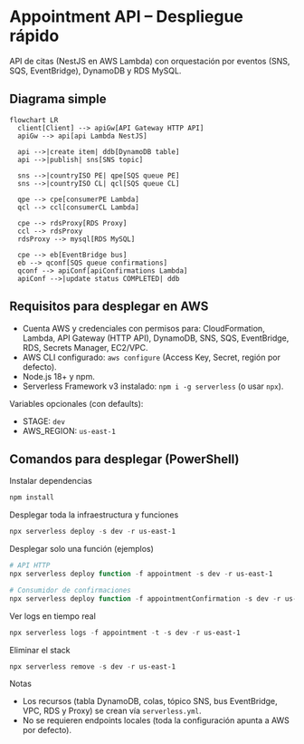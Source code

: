 # Appointment API – Despliegue rápido

API de citas (NestJS en AWS Lambda) con orquestación por eventos (SNS, SQS, EventBridge), DynamoDB y RDS MySQL.

## Diagrama simple

```mermaid
flowchart LR
  client[Client] --> apiGw[API Gateway HTTP API]
  apiGw --> api[api Lambda NestJS]

  api -->|create item| ddb[DynamoDB table]
  api -->|publish| sns[SNS topic]

  sns -->|countryISO PE| qpe[SQS queue PE]
  sns -->|countryISO CL| qcl[SQS queue CL]

  qpe --> cpe[consumerPE Lambda]
  qcl --> ccl[consumerCL Lambda]

  cpe --> rdsProxy[RDS Proxy]
  ccl --> rdsProxy
  rdsProxy --> mysql[RDS MySQL]

  cpe --> eb[EventBridge bus]
  eb --> qconf[SQS queue confirmations]
  qconf --> apiConf[apiConfirmations Lambda]
  apiConf -->|update status COMPLETED| ddb
```

## Requisitos para desplegar en AWS

- Cuenta AWS y credenciales con permisos para: CloudFormation, Lambda, API Gateway (HTTP API), DynamoDB, SNS, SQS, EventBridge, RDS, Secrets Manager, EC2/VPC.
- AWS CLI configurado: `aws configure` (Access Key, Secret, región por defecto).
- Node.js 18+ y npm.
- Serverless Framework v3 instalado: `npm i -g serverless` (o usar `npx`).

Variables opcionales (con defaults):

- STAGE: `dev`
- AWS_REGION: `us-east-1`

## Comandos para desplegar (PowerShell)

Instalar dependencias

```powershell
npm install
```

Desplegar toda la infraestructura y funciones

```powershell
npx serverless deploy -s dev -r us-east-1
```

Desplegar solo una función (ejemplos)

```powershell
# API HTTP
npx serverless deploy function -f appointment -s dev -r us-east-1

# Consumidor de confirmaciones
npx serverless deploy function -f appointmentConfirmation -s dev -r us-east-1
```

Ver logs en tiempo real

```powershell
npx serverless logs -f appointment -t -s dev -r us-east-1
```

Eliminar el stack

```powershell
npx serverless remove -s dev -r us-east-1
```

Notas

- Los recursos (tabla DynamoDB, colas, tópico SNS, bus EventBridge, VPC, RDS y Proxy) se crean vía `serverless.yml`.
- No se requieren endpoints locales (toda la configuración apunta a AWS por defecto).
